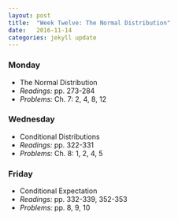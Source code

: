 ```yaml
---
layout: post
title:  "Week Twelve: The Normal Distribution"
date:   2016-11-14
categories: jekyll update
---
```


### Monday  
- The Normal Distribution
- *Readings:* pp. 273-284
- *Problems:* Ch. 7: 2, 4, 8, 12

### Wednesday
- Conditional Distributions
- *Readings:* pp. 322-331
- *Problems:* Ch. 8: 1, 2, 4, 5

### Friday
- Conditional Expectation
- *Readings:* pp. 332-339, 352-353
- *Problems:* pp. 8, 9, 10